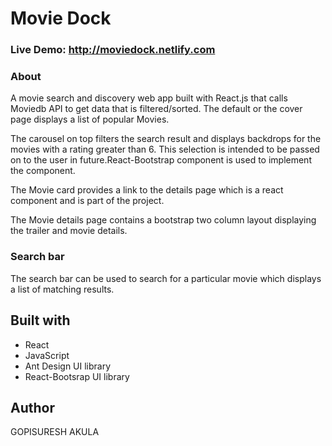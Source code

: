 # Movie Dock

### Live Demo: http://moviedock.netlify.com

### About
A movie search and discovery web app built with React.js that calls Moviedb API to get data that is filtered/sorted. The default or the cover page displays a list of popular Movies.

The carousel on top filters the search result and displays backdrops for the movies with a rating greater than 6. This selection is intended to be passed on to the user in future.React-Bootstrap component is used to implement the component.

The Movie card provides a link to the details page which is a react component and is part of the project.

The Movie details page contains a bootstrap two column layout displaying the trailer and movie details.

### Search bar

The search bar can be used to search for a particular movie which displays a list of matching results.

## Built with
<ul>
  <li>React</li>
  <li>JavaScript</li>
<li>Ant Design UI library</li>
  <li>React-Bootsrap UI library</li></ul>

## Author 
GOPISURESH AKULA





